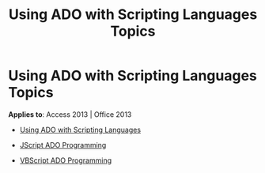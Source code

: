 ﻿---
title: Using ADO with Scripting Languages Topics
TOCTitle: Using ADO with Scripting Languages
ms:assetid: 72d94d20-1059-4879-94ba-37d03beaabde
ms:mtpsurl: https://msdn.microsoft.com/library/JJ249467(v=office.15)
ms:contentKeyID: 48545621
ms.date: 09/18/2015
mtps_version: v=office.15
---

# Using ADO with Scripting Languages Topics


**Applies to**: Access 2013 | Office 2013



  - [Using ADO with Scripting Languages](using-ado-with-scripting-languages.md)

  - [JScript ADO Programming](jscript-ado-programming.md)

  - [VBScript ADO Programming](vbscript-ado-programming.md)

